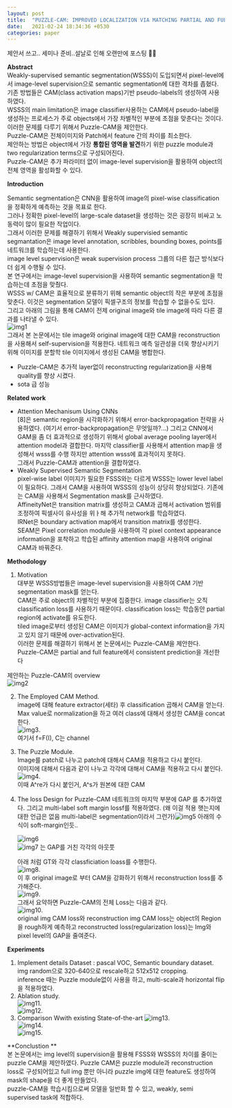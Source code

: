 ```yaml
---
layout: post
title:  "PUZZLE-CAM: IMPROVED LOCALIZATION VIA MATCHING PARTIAL AND FULL FEATURES 정리"
date:   2021-02-24 18:34:36 +0530
categories: paper  
---
```


  

제안서 쓰고.. 세미나 준비..설날로 인해 오랜만에 포스팅 🤪🤪



**Abstract**   
Weakly-supervised semantic segmentation(WSSS)이 도입되면서 pixel-level에서 image-level supervision으로 semantic segmentation에 대한 격차를 좁혔다.  
기존 방법들은 CAM(class activation maps)기반 pseudo-labels의 생성하여 사용하였다.  
WSSS의 main limitation은 image classifier사용하는 CAM에서 pseudo-label을 생성하는 프로세스가 주로 objects에서 가장 차별적인 부분에 초점을 맞춘다는 것이다.  
이러한 문제를 다루기 위해서 Puzzle-CAM을 제안한다.   
Puzzle-CAM은 전체이미지와 Patch에서 feature 간의 차이를 최소한다.   
제안하는 방법은 object에서 가장 **통합된 영역을 발견**하기 위한 puzzle module과 two regularization terms으로 구성되어진다.   
Puzzle-CAM은 추가 파라미터 없이 image-level supervision을 활용하여 object의 전체 영역을 활성화할 수 있다.   

**Introduction**

Semantic segmentation은 CNN을 활용하여 image의 pixel-wise classification을 정확하게 예측하는 것을 목표로 한다.  
그러나 정확한 pixel-level의 large-scale dataset을 생성하는 것은 굉장히 비싸고 노동력이 많이 필요한 작업이다.   
그래서 이러한 문제를 해결하기 위해서 Weakly supervisied semantic segmantation은 image level annotation, scribbles, bounding boxes, points를 네트워크를 학습하는데 사용한다.   
image level supervision은 weak supervision process 그룹의 다른 접근 방식보다 더 쉽게 수행될 수 있다.   
본 연구에서는 image-level supervision을 사용하여 semantic segmentation을 학습하는데 초점을 맞췄다.  
WSSS w/ CAM은 효율적으로 분류하기 위해 semantic object의 작은 부분에 초점을 맞춘다.  이것은 segmentation 모델이 픽셀구조의 정보를 학습할 수 없을수도 있다.   
그리고 아래의 그림을 통해 CAM이 전제 original  image와 tile image에 따라  다른 결과를 나타낼 수 있다.    
![img1](\assets\post\post9\img1.png)  
그래서 본 논문에서는  tile image와 original image에 대한 CAM을 reconstruction을 사용해서 self-supervision을 적용한다.  네트워크 예측 일관성을 더욱 향상시키기 위해 이미지를 분할학 tile 이미지에서 생성된 CAM을 병합한다.  

* Puzzle-CAM은 추가적 layer없이 reconstructing regularization을 사용해 quality를 향상 시켰다.  
* sota 급 성능 



**Related work**

* Attention Mechanisum Using CNNs  
  [8]은 semantic region을 시각화하기 위해서 error-backpropagation 전략을 사용하였다. (여기서 error-backpropagation은 무엇일까?...)   그리고 CNN에서 GAM을 좀 더 효과적으로 생성하기 위해서 global average pooling layer에서 attention model과 결합한다.  마지막 classifier를 사용해서 attention map을 생성해서 wsss를 수행  하지만 attention wsss에 효과적이지 못하다.  
  그래서 Puzzle-CAM과 attention을 결합하였다. 
* Weakly Supervised Semantic Segmentation   
  pixel-wise label 이미지가 필요한 FSSS와는 다르게 WSSS는 lower level label이 필요하다. 그래서 CAM을 사용하여 WSSS의 성능이 상당히 향상되었다.  기존에는 CAM을 사용해서 Segmentation mask를 근사하였다.  
  AffineityNet은 transition matrix를 생성하고 CAM과 곱해서 activation 범위를 조정하여 픽셀사이 유사성을 위ㅏ해 추가적 network를 학습하였다.  
  IRNet은 boundary activation map에서 transition matrix를 생성한다.  
  SEAM은 Pixel correlation module을 사용하여 각 pixel context appearance information을 포착하고 학습된 affinity attention map을 사용하여 original CAM과 바꿔준다.  

**Methodology**

1. Motivation   
   대부분 WSSS방법들은 image-level supervision을 사용하여 CAM 기반segmentation mask를 얻는다.   
   CAM은 주로 object의 차별적인 부분에 집중한다. image classifier는 오직 classification loss를 사용하기 때문이다. classification loss는 학습동안 partial region에 activate를 유도한다.  
   tiled image로부터 생성된 CAM은 이미지가 global-context information을 가지고 있지 않기 때문에 over-activation된다.  
   이러한 문제를 해결하기 위해서 본 논문에서는 Puzzle-CAM을 제안한다.   
   Puzzle-CAM은 partial and full feature에서 consistent prediction을 개선한다

제안하는 Puzzle-CAM의 overview    
![img2](\assets\post\post9\img2.png)  

2. The Employed CAM Method.  
   image에 대해 feature extractor(세타) 후 classification 곱해서 CAM을 얻는다. Max value로 normalization을 하고 여러 class에 대해서 생성한 CAM을 concat한다.      
   ![img3](\assets\post\post9\img3.png).    
   여기서 f=F(I), C는 channel 

3. The Puzzle Module.  
   Image를 patch로 나누고 patch에 대해서 CAM을 적용하고 다시 붙인다.   
   이미지에 대해서 다음과 같이 나누고 각각에 대해서 CAM을 적용하고 다시 붙인다. ![img4](\assets\post\post9\img4.png).   
   이때 A^re가 다시 붙인거, A^s가 원본에 대한 CAM

4. The loss Design for Puzzle-CAM
   네트워크의 마지막 부분에 GAP 를 추가하였다. 그리고 multi-label soft margin lossf를 적용하였다. (왜 이걸 적용 햇는지에 대한 언급은 없음 multi-label은 segmentation이라서 그런가)![img5](\assets\post\post9\img5.png) 아래의 수식이 soft-margin인듯..    

   ![img6](\assets\post\post9\img6.png)    
   ![img7](\assets\post\post9\img7.png) 는 GAP를 거친 각각의 아웃풋   

   아래 처럼 GT와 각각 classficiation loass를 수행한다.    
   ![img8](\assets\post\post9\img8.png).  
    이 후 original image로 부터 CAM을 강화하기 위해서 reconstruction loss를 추가해준다.    
   ![img9](\assets\post\post9\img9.png).  
   그래서 요약하면 Puzzle-CAM의 전체 Loss는 다음과 같다.   
   ![img10](\assets\post\post9\img10.png).  
   original img CAM loss와 reconstruction img CAM loss는 object의 Region을 rough하게 예측하고 reconstructed loss(regularization loss)는 Img와 pixel level의 GAP을 줄여준다.   

**Experiments**

1. Implement details
   Dataset : pascal VOC, Semantic boundary dataset.  
   img random으로 320-640으로 rescale하고 512x512 cropping.   
   inference 때는 Puzzle module없이 사용을 하고, multi-scale과 horizontal flip을 적용하였다.  
2. Ablation study.  
   ![img11](\assets\post\post9\img11.png).    
   ![img12](\assets\post\post9\img12.png).    
3. Comparison Wwith existing State-of-the-art
   ![img13](\assets\post\post9\img13.png).    
   ![img14](\assets\post\post9\img14.png).    
   ![img15](\assets\post\post9\img15.png).     



**Conclustion **   
본 논문에서는 img level의 supervision을 활용해 FSSS와 WSSS의 차이를 줄이는 puzzle CAM을 제안하였다. Puzzle CAM은 puzzle module과 reconstruction loss로 구성되어있고 full img 뿐만 아니라 puzzle img에 대한 feature도 생성하여 mask의 shape을 더 좋게 만들었다.   
puzzle-CAM을 학습시킴으로써 모델을 일반화 할 수 있고, weakly, semi supervised task에 적합하다.



